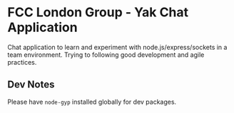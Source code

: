 # FCC London Group - Yak Chat Application

Chat application to learn and experiment with node.js/express/sockets in a
team environment. Trying to following good development and agile practices.

## Dev Notes

Please have `node-gyp` installed globally for dev packages.
